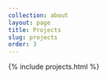 ```yaml
---
collection: about
layout: page
title: Projects
slug: projects
order: 3
---
```

{% include projects.html %}
